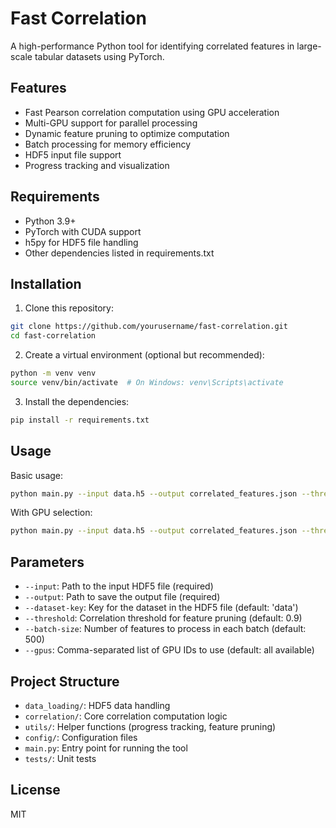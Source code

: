 # Fast Correlation

A high-performance Python tool for identifying correlated features in large-scale tabular datasets using PyTorch.

## Features

- Fast Pearson correlation computation using GPU acceleration
- Multi-GPU support for parallel processing
- Dynamic feature pruning to optimize computation
- Batch processing for memory efficiency
- HDF5 input file support
- Progress tracking and visualization

## Requirements

- Python 3.9+
- PyTorch with CUDA support
- h5py for HDF5 file handling
- Other dependencies listed in requirements.txt

## Installation

1. Clone this repository:
```bash
git clone https://github.com/yourusername/fast-correlation.git
cd fast-correlation
```

2. Create a virtual environment (optional but recommended):
```bash
python -m venv venv
source venv/bin/activate  # On Windows: venv\Scripts\activate
```

3. Install the dependencies:
```bash
pip install -r requirements.txt
```

## Usage

Basic usage:

```bash
python main.py --input data.h5 --output correlated_features.json --threshold 0.9 --batch-size 500
```

With GPU selection:

```bash
python main.py --input data.h5 --output correlated_features.json --threshold 0.9 --batch-size 500 --gpus 0,1
```

## Parameters

- `--input`: Path to the input HDF5 file (required)
- `--output`: Path to save the output file (required)
- `--dataset-key`: Key for the dataset in the HDF5 file (default: 'data')
- `--threshold`: Correlation threshold for feature pruning (default: 0.9)
- `--batch-size`: Number of features to process in each batch (default: 500)
- `--gpus`: Comma-separated list of GPU IDs to use (default: all available)

## Project Structure

- `data_loading/`: HDF5 data handling
- `correlation/`: Core correlation computation logic
- `utils/`: Helper functions (progress tracking, feature pruning)
- `config/`: Configuration files
- `main.py`: Entry point for running the tool
- `tests/`: Unit tests

## License

MIT 